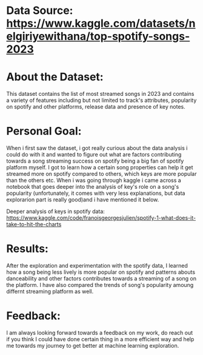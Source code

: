 # Data Source: https://www.kaggle.com/datasets/nelgiriyewithana/top-spotify-songs-2023

# About the Dataset: 
This dataset contains the list of most streamed songs in 2023 and contains a variety of features including but not limited to track's attributes, popularity on spotify and other platforms, release data and presence of key notes.

# Personal Goal: 
When i first saw the dataset, i got really curious about the data analysis i could do with it and wanted to figure out what are factors contributing towards a song streaming success on spotify being a big fan of spotify platform myself. I got to learn how a certain song properties can help it get streamed more on spotify compared to others, which keys are more popular than the others etc. When i was going through kaggle i came across a notebook that goes deeper into the analysis of key's role on a song's popularity (unfortunately, it comes with very less explanations, but data explorarion part is really good)and i have mentioned it below.

Deeper analysis of keys in spotify data: https://www.kaggle.com/code/franoisgeorgesjulien/spotify-1-what-does-it-take-to-hit-the-charts

# Results: 
After the exploration and experimentation with the spotify data, I learned how a song being less lively is more popular on spotify and patterns abouts danceability and other factors contributes towards a streaming of a song on the platform. I have also compared the trends of song's popularity amoung differnt streaming platform as well.

# Feedback: 
I am always looking forward towards a feedback on my work, do reach out if you think I could have done certain thing in a more efficient way and help me towards my journey to get better at machine learning exploration.

